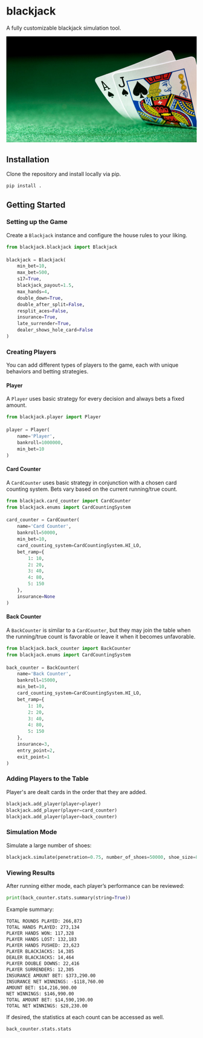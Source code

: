 # blackjack

A fully customizable blackjack simulation tool.

![Blackjack](/images/blackjack.jpg?raw=true)

## Installation

Clone the repository and install locally via pip.

```python
pip install .
```

## Getting Started

### Setting up the Game

Create a `Blackjack` instance and configure the house rules to your liking.

```python
from blackjack.blackjack import Blackjack

blackjack = Blackjack(
    min_bet=10,
    max_bet=500,
    s17=True,
    blackjack_payout=1.5,
    max_hands=4,
    double_down=True,
    double_after_split=False,
    resplit_aces=False,
    insurance=True,
    late_surrender=True,
    dealer_shows_hole_card=False
)
```

### Creating Players

You can add different types of players to the game, each with unique behaviors and betting strategies.

#### Player

A `Player` uses basic strategy for every decision and always bets a fixed amount.

```python
from blackjack.player import Player

player = Player(
    name='Player',
    bankroll=1000000,
    min_bet=10
)
```

#### Card Counter

A `CardCounter` uses basic strategy in conjunction with a chosen card counting system. Bets vary based on the current running/true count.

```python
from blackjack.card_counter import CardCounter
from blackjack.enums import CardCountingSystem

card_counter = CardCounter(
    name='Card Counter',
    bankroll=50000,
    min_bet=10,
    card_counting_system=CardCountingSystem.HI_LO,
    bet_ramp={
        1: 10,
        2: 20,
        3: 40,
        4: 80,
        5: 150
    },
    insurance=None
)
```

#### Back Counter

A `BackCounter` is similar to a `CardCounter`, but they may join the table when the running/true count is favorable or leave it when it becomes unfavorable.

```python
from blackjack.back_counter import BackCounter
from blackjack.enums import CardCountingSystem

back_counter = BackCounter(
    name='Back Counter',
    bankroll=15000,
    min_bet=10,
    card_counting_system=CardCountingSystem.HI_LO,
    bet_ramp={
        1: 10,
        2: 20,
        3: 40,
        4: 80,
        5: 150
    },
    insurance=3,
    entry_point=2,
    exit_point=1
)
```

### Adding Players to the Table

Player's are dealt cards in the order that they are added.

```python
blackjack.add_player(player=player)
blackjack.add_player(player=card_counter)
blackjack.add_player(player=back_counter)
```

### Simulation Mode

Simulate a large number of shoes:

```python
blackjack.simulate(penetration=0.75, number_of_shoes=50000, shoe_size=8, seed=1)
```

### Viewing Results

After running either mode, each player’s performance can be reviewed:

```python
print(back_counter.stats.summary(string=True))
```

Example summary:

```
TOTAL ROUNDS PLAYED: 266,873
TOTAL HANDS PLAYED: 273,134
PLAYER HANDS WON: 117,328
PLAYER HANDS LOST: 132,183
PLAYER HANDS PUSHED: 23,623
PLAYER BLACKJACKS: 14,385
DEALER BLACKJACKS: 14,464
PLAYER DOUBLE DOWNS: 22,416
PLAYER SURRENDERS: 12,305
INSURANCE AMOUNT BET: $373,290.00
INSURANCE NET WINNINGS: -$118,760.00
AMOUNT BET: $14,216,900.00
NET WINNINGS: $146,990.00
TOTAL AMOUNT BET: $14,590,190.00
TOTAL NET WINNINGS: $28,230.00
```

If desired, the statistics at each count can be accessed as well.

```python
back_counter.stats.stats
```